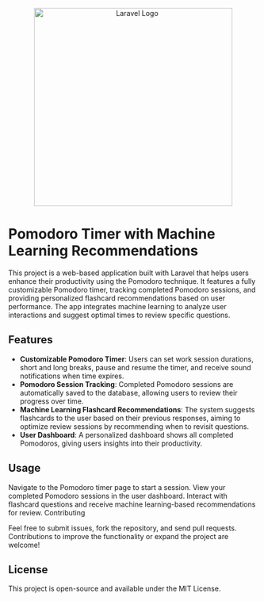 <p align="center"><a href="https://laravel.com" target="_blank"><img src="https://raw.githubusercontent.com/laravel/art/master/logo-lockup/5%20SVG/2%20CMYK/1%20Full%20Color/laravel-logolockup-cmyk-red.svg" width="400" alt="Laravel Logo"></a></p>

# Pomodoro Timer with Machine Learning Recommendations

This project is a web-based application built with Laravel that helps users enhance their productivity using the Pomodoro technique. It features a fully customizable Pomodoro timer, tracking completed Pomodoro sessions, and providing personalized flashcard recommendations based on user performance. The app integrates machine learning to analyze user interactions and suggest optimal times to review specific questions.

## Features

- **Customizable Pomodoro Timer**: Users can set work session durations, short and long breaks, pause and resume the timer, and receive sound notifications when time expires.
- **Pomodoro Session Tracking**: Completed Pomodoro sessions are automatically saved to the database, allowing users to review their progress over time.
- **Machine Learning Flashcard Recommendations**: The system suggests flashcards to the user based on their previous responses, aiming to optimize review sessions by recommending when to revisit questions.
- **User Dashboard**: A personalized dashboard shows all completed Pomodoros, giving users insights into their productivity.

## Usage

Navigate to the Pomodoro timer page to start a session.
View your completed Pomodoro sessions in the user dashboard.
Interact with flashcard questions and receive machine learning-based recommendations for review.
Contributing

Feel free to submit issues, fork the repository, and send pull requests. Contributions to improve the functionality or expand the project are welcome!

## License

This project is open-source and available under the MIT License.
